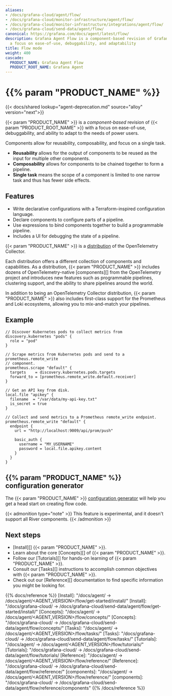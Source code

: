 ```yaml
---
aliases:
- /docs/grafana-cloud/agent/flow/
- /docs/grafana-cloud/monitor-infrastructure/agent/flow/
- /docs/grafana-cloud/monitor-infrastructure/integrations/agent/flow/
- /docs/grafana-cloud/send-data/agent/flow/
canonical: https://grafana.com/docs/agent/latest/flow/
description: Grafana Agent Flow is a component-based revision of Grafana Agent with
  a focus on ease-of-use, debuggability, and adaptability
title: Flow mode
weight: 400
cascade:
  PRODUCT_NAME: Grafana Agent Flow
  PRODUCT_ROOT_NAME: Grafana Agent
---
```


# {{% param "PRODUCT_NAME" %}}

{{< docs/shared lookup="agent-deprecation.md" source="alloy" version="next">}}

{{< param "PRODUCT_NAME" >}} is a _component-based_ revision of {{< param "PRODUCT_ROOT_NAME" >}} with a focus on ease-of-use,
debuggability, and ability to adapt to the needs of power users.

Components allow for reusability, composability, and focus on a single task.

* **Reusability** allows for the output of components to be reused as the input for multiple other components.
* **Composability** allows for components to be chained together to form a pipeline.
* **Single task** means the scope of a component is limited to one narrow task and thus has fewer side effects.

## Features

* Write declarative configurations with a Terraform-inspired configuration
  language.
* Declare components to configure parts of a pipeline.
* Use expressions to bind components together to build a programmable pipeline.
* Includes a UI for debugging the state of a pipeline.

{{< param "PRODUCT_NAME" >}} is a [distribution][] of the OpenTelemetry
Collector.

Each distribution offers a different collection of components and capabilities.
As a distribution, {{< param "PRODUCT_NAME" >}} includes dozens of
OpenTelemetry-native [components][] from the OpenTelemetry project and
introduces new features such as programmable pipelines, clustering support,
and the ability to share pipelines around the world.

In addition to being an OpenTelemetry Collector distribution,
{{< param "PRODUCT_NAME" >}} also includes first-class support for the
Prometheus and Loki ecosystems, allowing you to mix-and-match your pipelines.

## Example

```river
// Discover Kubernetes pods to collect metrics from
discovery.kubernetes "pods" {
  role = "pod"
}

// Scrape metrics from Kubernetes pods and send to a prometheus.remote_write
// component.
prometheus.scrape "default" {
  targets    = discovery.kubernetes.pods.targets
  forward_to = [prometheus.remote_write.default.receiver]
}

// Get an API key from disk.
local.file "apikey" {
  filename  = "/var/data/my-api-key.txt"
  is_secret = true
}

// Collect and send metrics to a Prometheus remote_write endpoint.
prometheus.remote_write "default" {
  endpoint {
    url = "http://localhost:9009/api/prom/push"

    basic_auth {
      username = "MY_USERNAME"
      password = local.file.apikey.content
    }
  }
}
```


## {{% param "PRODUCT_NAME" %}} configuration generator

The {{< param "PRODUCT_NAME" >}} [configuration generator](https://grafana.github.io/agent-configurator/) will help you get a head start on creating flow code.

{{< admonition type="note" >}}
This feature is experimental, and it doesn't support all River components.
{{< /admonition >}}

## Next steps

* [Install][] {{< param "PRODUCT_NAME" >}}.
* Learn about the core [Concepts][] of {{< param "PRODUCT_NAME" >}}.
* Follow our [Tutorials][] for hands-on learning of {{< param "PRODUCT_NAME" >}}.
* Consult our [Tasks][] instructions to accomplish common objectives with {{< param "PRODUCT_NAME" >}}.
* Check out our [Reference][] documentation to find specific information you
  might be looking for.

[distribution]: https://opentelemetry.io/ecosystem/distributions/

{{% docs/reference %}}
[Install]: "/docs/agent/ -> /docs/agent/<AGENT_VERSION>/flow/get-started/install/"
[Install]: "/docs/grafana-cloud/ -> /docs/grafana-cloud/send-data/agent/flow/get-started/install/"
[Concepts]: "/docs/agent/ -> /docs/agent/<AGENT_VERSION>/flow/concepts/"
[Concepts]: "/docs/grafana-cloud/ -> /docs/grafana-cloud/send-data/agent/flow/concepts/"
[Tasks]: "/docs/agent/ -> /docs/agent/<AGENT_VERSION>/flow/tasks/"
[Tasks]: "/docs/grafana-cloud/ -> /docs/grafana-cloud/send-data/agent/flow/tasks/"
[Tutorials]: "/docs/agent/ -> /docs/agent/<AGENT_VERSION>/flow/tutorials/"
[Tutorials]: "/docs/grafana-cloud/ -> /docs/grafana-cloud/send-data/agent/flow/tutorials/
[Reference]: "/docs/agent/ -> /docs/agent/<AGENT_VERSION>/flow/reference/"
[Reference]: "/docs/grafana-cloud/ -> /docs/grafana-cloud/send-data/agent/flow/reference/"
[components]: "/docs/agent/ -> /docs/agent/<AGENT_VERSION>/flow/reference/"
[components]: "/docs/grafana-cloud/ -> /docs/grafana-cloud/send-data/agent/flow/reference/components"
{{% /docs/reference %}}
